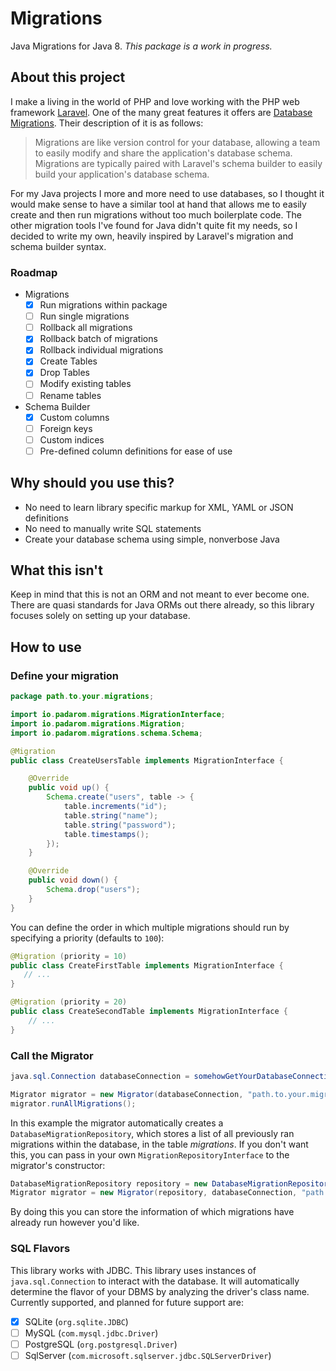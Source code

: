 # Migrations

Java Migrations for Java 8. _This package is a work in progress._

## About this project
I make a living in the world of PHP and love working with the PHP web framework [Laravel](https://laravel.com/). One of the many great features it offers are [Database Migrations](https://laravel.com/docs/5.2/migrations). Their description of it is as follows:
> Migrations are like version control for your database, allowing a team to easily modify and share the application's database schema. Migrations are typically paired with Laravel's schema builder to easily build your application's database schema.

For my Java projects I more and more need to use databases, so I thought it would make sense to have a similar tool at hand that allows me to easily create and then run migrations without too much boilerplate code. The other migration tools I've found for Java didn't quite fit my needs, so I decided to write my own, heavily inspired by Laravel's migration and schema builder syntax.

### Roadmap
- Migrations
  - [x] Run migrations within package
  - [ ] Run single migrations
  - [ ] Rollback all migrations
  - [x] Rollback batch of migrations
  - [x] Rollback individual migrations
  - [x] Create Tables
  - [x] Drop Tables
  - [ ] Modify existing tables
  - [ ] Rename tables
- Schema Builder
  - [x] Custom columns
  - [ ] Foreign keys
  - [ ] Custom indices
  - [ ] Pre-defined column definitions for ease of use

## Why should you use this?
- No need to learn library specific markup for XML, YAML or JSON definitions
- No need to manually write SQL statements
- Create your database schema using simple, nonverbose Java

## What this isn't
Keep in mind that this is not an ORM and not meant to ever become one. There are quasi standards for Java ORMs out there already, so this library focuses solely on setting up your database.

## How to use
### Define your migration
```java
package path.to.your.migrations;

import io.padarom.migrations.MigrationInterface;
import io.padarom.migrations.Migration;
import io.padarom.migrations.schema.Schema;

@Migration
public class CreateUsersTable implements MigrationInterface {

    @Override
    public void up() {
        Schema.create("users", table -> {
            table.increments("id");
            table.string("name");
            table.string("password");
            table.timestamps();
        });
    }

    @Override
    public void down() {
        Schema.drop("users");
    }
}
```

You can define the order in which multiple migrations should run by specifying a priority (defaults to `100`):
```java
@Migration (priority = 10)
public class CreateFirstTable implements MigrationInterface {
   // ...
}

@Migration (priority = 20)
public class CreateSecondTable implements MigrationInterface {
    // ...
}
```

### Call the Migrator
```java
java.sql.Connection databaseConnection = somehowGetYourDatabaseConnection();

Migrator migrator = new Migrator(databaseConnection, "path.to.your.migrations");
migrator.runAllMigrations();
```

In this example the migrator automatically creates a `DatabaseMigrationRepository`, which stores a list of all previously ran migrations within the database, in the table _migrations_. If you don't want this, you can pass in your own `MigrationRepositoryInterface` to the migrator's constructor:

```java
DatabaseMigrationRepository repository = new DatabaseMigrationRepository(databaseConnection, "custom_migrations_table");
Migrator migrator = new Migrator(repository, databaseConnection, "path.to.your.migrations");
```

By doing this you can store the information of which migrations have already run however you'd like.

### SQL Flavors
This library works with JDBC. This library uses instances of `java.sql.Connection` to interact with the database. It will automatically determine the flavor of your DBMS by analyzing the driver's class name. Currently supported, and planned for future support are:

- [x] SQLite (`org.sqlite.JDBC`)
- [ ] MySQL (`com.mysql.jdbc.Driver`)
- [ ] PostgreSQL (`org.postgresql.Driver`)
- [ ] SqlServer (`com.microsoft.sqlserver.jdbc.SQLServerDriver`)
